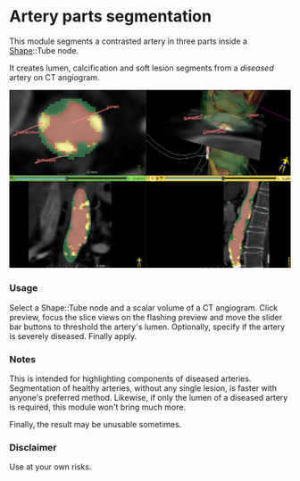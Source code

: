 # Artery parts segmentation

This module segments a contrasted artery in three parts inside a [Shape](https://github.com/chir-set/SlicerExtraMarkups)::Tube node.

It creates lumen, calcification and soft lesion segments from a *diseased* artery on CT angiogram.

![Example](ArteryPartsSegmentation_0.png)

### Usage

Select a Shape::Tube node and a scalar volume of a CT angiogram. Click preview, focus the slice views on the flashing preview and move the slider bar buttons to threshold the artery's lumen. Optionally, specify if the artery is severely diseased. Finally apply.

### Notes

This is intended for highlighting components of diseased arteries. Segmentation of healthy arteries, without any single lesion, is faster with anyone's preferred method. Likewise, if only the lumen of a diseased artery is required, this module won't bring much more.

Finally, the result may be unusable sometimes.

### Disclaimer

Use at your own risks.

